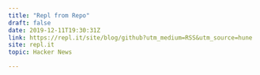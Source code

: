 ```yaml
---
title: "Repl from Repo"
draft: false
date: 2019-12-11T19:30:31Z
link: https://repl.it/site/blog/github?utm_medium=RSS&utm_source=hune
site: repl.it
topic: Hacker News  

---
```

